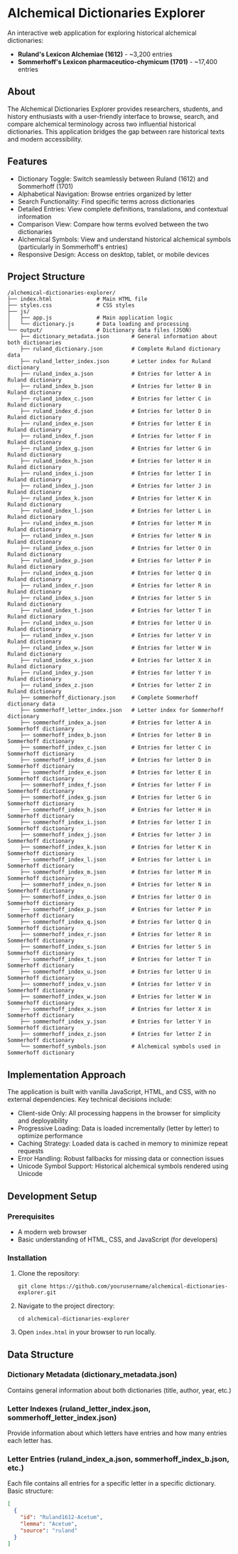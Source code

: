 # Alchemical Dictionaries Explorer

An interactive web application for exploring historical alchemical dictionaries:

- **Ruland's Lexicon Alchemiae (1612)** - ~3,200 entries
- **Sommerhoff's Lexicon pharmaceutico-chymicum (1701)** - ~17,400 entries

## About

The Alchemical Dictionaries Explorer provides researchers, students, and history enthusiasts with a user-friendly interface to browse, search, and compare alchemical terminology across two influential historical dictionaries. This application bridges the gap between rare historical texts and modern accessibility.

## Features

- Dictionary Toggle: Switch seamlessly between Ruland (1612) and Sommerhoff (1701)
- Alphabetical Navigation: Browse entries organized by letter
- Search Functionality: Find specific terms across dictionaries
- Detailed Entries: View complete definitions, translations, and contextual information
- Comparison View: Compare how terms evolved between the two dictionaries
- Alchemical Symbols: View and understand historical alchemical symbols (particularly in Sommerhoff's entries)
- Responsive Design: Access on desktop, tablet, or mobile devices

## Project Structure

```
/alchemical-dictionaries-explorer/
├── index.html              # Main HTML file
├── styles.css              # CSS styles
├── js/
│   ├── app.js              # Main application logic
│   └── dictionary.js       # Data loading and processing
└── output/                 # Dictionary data files (JSON)
    ├── dictionary_metadata.json       # General information about both dictionaries
    ├── ruland_dictionary.json         # Complete Ruland dictionary data
    ├── ruland_letter_index.json       # Letter index for Ruland dictionary
    ├── ruland_index_a.json            # Entries for letter A in Ruland dictionary
    ├── ruland_index_b.json            # Entries for letter B in Ruland dictionary
    ├── ruland_index_c.json            # Entries for letter C in Ruland dictionary
    ├── ruland_index_d.json            # Entries for letter D in Ruland dictionary
    ├── ruland_index_e.json            # Entries for letter E in Ruland dictionary
    ├── ruland_index_f.json            # Entries for letter F in Ruland dictionary
    ├── ruland_index_g.json            # Entries for letter G in Ruland dictionary
    ├── ruland_index_h.json            # Entries for letter H in Ruland dictionary
    ├── ruland_index_i.json            # Entries for letter I in Ruland dictionary
    ├── ruland_index_j.json            # Entries for letter J in Ruland dictionary
    ├── ruland_index_k.json            # Entries for letter K in Ruland dictionary
    ├── ruland_index_l.json            # Entries for letter L in Ruland dictionary
    ├── ruland_index_m.json            # Entries for letter M in Ruland dictionary
    ├── ruland_index_n.json            # Entries for letter N in Ruland dictionary
    ├── ruland_index_o.json            # Entries for letter O in Ruland dictionary
    ├── ruland_index_p.json            # Entries for letter P in Ruland dictionary
    ├── ruland_index_q.json            # Entries for letter Q in Ruland dictionary
    ├── ruland_index_r.json            # Entries for letter R in Ruland dictionary
    ├── ruland_index_s.json            # Entries for letter S in Ruland dictionary
    ├── ruland_index_t.json            # Entries for letter T in Ruland dictionary
    ├── ruland_index_u.json            # Entries for letter U in Ruland dictionary
    ├── ruland_index_v.json            # Entries for letter V in Ruland dictionary
    ├── ruland_index_w.json            # Entries for letter W in Ruland dictionary
    ├── ruland_index_x.json            # Entries for letter X in Ruland dictionary
    ├── ruland_index_y.json            # Entries for letter Y in Ruland dictionary
    ├── ruland_index_z.json            # Entries for letter Z in Ruland dictionary
    ├── sommerhoff_dictionary.json     # Complete Sommerhoff dictionary data
    ├── sommerhoff_letter_index.json   # Letter index for Sommerhoff dictionary
    ├── sommerhoff_index_a.json        # Entries for letter A in Sommerhoff dictionary
    ├── sommerhoff_index_b.json        # Entries for letter B in Sommerhoff dictionary
    ├── sommerhoff_index_c.json        # Entries for letter C in Sommerhoff dictionary
    ├── sommerhoff_index_d.json        # Entries for letter D in Sommerhoff dictionary
    ├── sommerhoff_index_e.json        # Entries for letter E in Sommerhoff dictionary
    ├── sommerhoff_index_f.json        # Entries for letter F in Sommerhoff dictionary
    ├── sommerhoff_index_g.json        # Entries for letter G in Sommerhoff dictionary
    ├── sommerhoff_index_h.json        # Entries for letter H in Sommerhoff dictionary
    ├── sommerhoff_index_i.json        # Entries for letter I in Sommerhoff dictionary
    ├── sommerhoff_index_j.json        # Entries for letter J in Sommerhoff dictionary
    ├── sommerhoff_index_k.json        # Entries for letter K in Sommerhoff dictionary
    ├── sommerhoff_index_l.json        # Entries for letter L in Sommerhoff dictionary
    ├── sommerhoff_index_m.json        # Entries for letter M in Sommerhoff dictionary
    ├── sommerhoff_index_n.json        # Entries for letter N in Sommerhoff dictionary
    ├── sommerhoff_index_o.json        # Entries for letter O in Sommerhoff dictionary
    ├── sommerhoff_index_p.json        # Entries for letter P in Sommerhoff dictionary
    ├── sommerhoff_index_q.json        # Entries for letter Q in Sommerhoff dictionary
    ├── sommerhoff_index_r.json        # Entries for letter R in Sommerhoff dictionary
    ├── sommerhoff_index_s.json        # Entries for letter S in Sommerhoff dictionary
    ├── sommerhoff_index_t.json        # Entries for letter T in Sommerhoff dictionary
    ├── sommerhoff_index_u.json        # Entries for letter U in Sommerhoff dictionary
    ├── sommerhoff_index_v.json        # Entries for letter V in Sommerhoff dictionary
    ├── sommerhoff_index_w.json        # Entries for letter W in Sommerhoff dictionary
    ├── sommerhoff_index_x.json        # Entries for letter X in Sommerhoff dictionary
    ├── sommerhoff_index_y.json        # Entries for letter Y in Sommerhoff dictionary
    ├── sommerhoff_index_z.json        # Entries for letter Z in Sommerhoff dictionary
    └── sommerhoff_symbols.json        # Alchemical symbols used in Sommerhoff dictionary
```

## Implementation Approach

The application is built with vanilla JavaScript, HTML, and CSS, with no external dependencies. Key technical decisions include:

- Client-side Only: All processing happens in the browser for simplicity and deployability
- Progressive Loading: Data is loaded incrementally (letter by letter) to optimize performance
- Caching Strategy: Loaded data is cached in memory to minimize repeat requests
- Error Handling: Robust fallbacks for missing data or connection issues
- Unicode Symbol Support: Historical alchemical symbols rendered using Unicode

## Development Setup

### Prerequisites

- A modern web browser
- Basic understanding of HTML, CSS, and JavaScript (for developers)

### Installation

1. Clone the repository:
   ```
   git clone https://github.com/yourusername/alchemical-dictionaries-explorer.git
   ```

2. Navigate to the project directory:
   ```
   cd alchemical-dictionaries-explorer
   ```

3. Open `index.html` in your browser to run locally.

## Data Structure

### Dictionary Metadata (dictionary_metadata.json)
Contains general information about both dictionaries (title, author, year, etc.)

### Letter Indexes (ruland_letter_index.json, sommerhoff_letter_index.json)
Provide information about which letters have entries and how many entries each letter has.

### Letter Entries (ruland_index_a.json, sommerhoff_index_b.json, etc.)
Each file contains all entries for a specific letter in a specific dictionary. Basic structure:
```json
[
  {
    "id": "Ruland1612-Acetum",
    "lemma": "Acetum",
    "source": "ruland"
  }
]
```